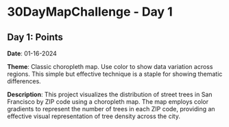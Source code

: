 # 30DayMapChallenge - Day 1
## Day 1: Points
**Date**: 01-16-2024

**Theme**: Classic choropleth map. Use color to show data variation across regions. This simple but effective technique is a staple for showing thematic differences. 

**Description**: This project visualizes the distribution of street trees in San Francisco by ZIP code using a choropleth map. The map employs color gradients to represent the number of trees in each ZIP code, providing an effective visual representation of tree density across the city. 

